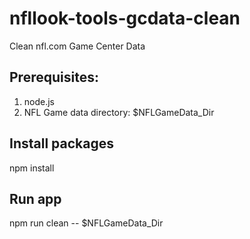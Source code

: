 # nfllook-tools-gcdata-clean
Clean nfl.com Game Center Data

## Prerequisites:
1. node.js
2. NFL Game data directory: $NFLGameData_Dir

## Install packages
npm install

## Run app
npm run clean -- $NFLGameData_Dir
